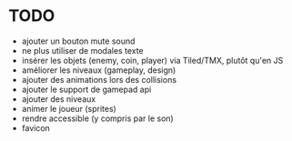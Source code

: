 # TODO

- ajouter un bouton mute sound
- ne plus utiliser de modales texte
- insérer les objets (enemy, coin, player) via Tiled/TMX, plutôt qu'en JS
- améliorer les niveaux (gameplay, design)
- ajouter des animations lors des collisions
- ajouter le support de gamepad api
- ajouter des niveaux
- animer le joueur (sprites)
- rendre accessible (y compris par le son)
- favicon
